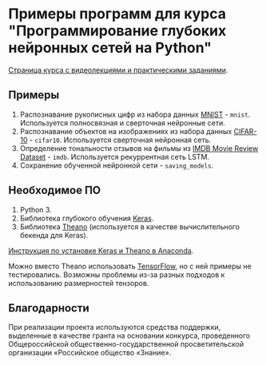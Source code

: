 # Примеры программ для курса "Программирование глубоких нейронных сетей на Python"

[Страница курса с видеолекциями и практическими заданиями](http://www.asozykin.ru/courses/nnpython).

## Примеры

1. Распознавание рукописных цифр из набора данных [MNIST](http://yann.lecun.com/exdb/mnist/) - `mnist`. Используется полносвязная и сверточная нейронные сети.
2. Распознавание объектов на изображениях из набора данных [CIFAR-10](https://www.cs.toronto.edu/~kriz/cifar.html) - `cifar10`. Используется сверточная нейронная сеть.
3. Определение тональности отзывов на фильмы из [IMDB Movie Review Dataset](http://ai.stanford.edu/~amaas/data/sentiment/) - `imdb`. Используется рекуррентная сеть LSTM.
4. Сохранение обученной нейронной сети - `saving_models`.

## Необходимое ПО

1. Python 3.
2. Библиотека глубокого обучения [Keras](https://keras.io/).
3. Библиотека [Theano](http://deeplearning.net/software/theano/) (используется в качестве вычислительного бекенда для Keras).

[Инструкция по установке Keras и Theano в Anaconda](http://www.asozykin.ru/deep_learning/2016/12/25/Keras-Installation.html).

Можно вместо Theano использовать [TensorFlow](https://www.tensorflow.org/), но с ней примеры не тестировались. Возможны проблемы из-за разных подходов к использованию размерностей тензоров.

## Благодарности

При реализации проекта используются средства поддержки, выделенные в качестве гранта на основании конкурса, проведенного Общероссийской общественно-государственной просветительской организации «Российское общество «Знание».
